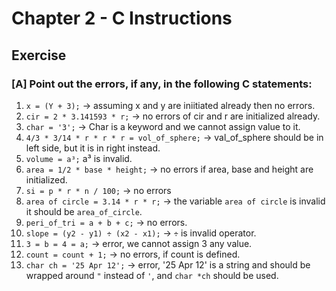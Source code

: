 # Chapter 2 - C Instructions

## Exercise

### [A] Point out the errors, if any, in the following C statements:
1. `x = (Y + 3);` -> assuming x and y are iniitiated already then no errors.
2. `cir = 2 * 3.141593 * r;` -> no errors of cir and r are initialized already.
3. `char = '3';` -> Char is a keyword and we cannot assign value to it.
4. `4/3 * 3/14 * r * r * r = vol_of_sphere;` -> val_of_sphere should be in left side, but it is in right instead.
5. `volume = a³;` a³ is invalid.
6. `area = 1/2 * base * height;` -> no errors if area, base and height are initialized.
7. `si = p * r * n / 100;` -> no errors
8. `area of circle = 3.14 * r * r;` -> the variable `area of circle` is invalid it should be `area_of_circle`.
9. `peri_of_tri = a + b + c;` -> no errors.
10. `slope = (y2 - y1) ÷ (x2 - x1);` -> `÷` is invalid operator.
11. `3 = b = 4 = a;` -> error, we cannot assign 3 any value.
12. `count = count + 1;` -> no errors, if count is defined.
13. `char ch = '25 Apr 12';` -> error, '25 Apr 12' is a string and should be wrapped around `"` instead of `'`, and `char *ch` should be used.
